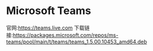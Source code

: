 # Microsoft Teams
官网:https://teams.live.com
下载链接:https://packages.microsoft.com/repos/ms-teams/pool/main/t/teams/teams_1.5.00.10453_amd64.deb
